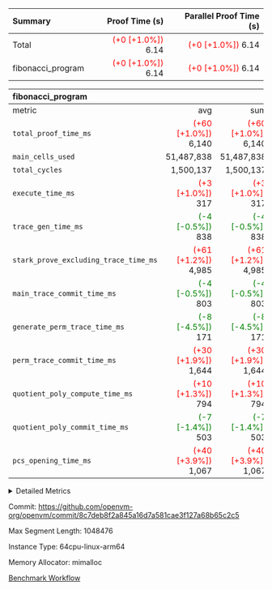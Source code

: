 | Summary | Proof Time (s) | Parallel Proof Time (s) |
|:---|---:|---:|
| Total | <span style='color: red'>(+0 [+1.0%])</span> 6.14 | <span style='color: red'>(+0 [+1.0%])</span> 6.14 |
| fibonacci_program | <span style='color: red'>(+0 [+1.0%])</span> 6.14 | <span style='color: red'>(+0 [+1.0%])</span> 6.14 |


| fibonacci_program |||||
|:---|---:|---:|---:|---:|
|metric|avg|sum|max|min|
| `total_proof_time_ms ` | <span style='color: red'>(+60 [+1.0%])</span> 6,140 | <span style='color: red'>(+60 [+1.0%])</span> 6,140 | <span style='color: red'>(+60 [+1.0%])</span> 6,140 | <span style='color: red'>(+60 [+1.0%])</span> 6,140 |
| `main_cells_used     ` |  51,487,838 |  51,487,838 |  51,487,838 |  51,487,838 |
| `total_cycles        ` |  1,500,137 |  1,500,137 |  1,500,137 |  1,500,137 |
| `execute_time_ms     ` | <span style='color: red'>(+3 [+1.0%])</span> 317 | <span style='color: red'>(+3 [+1.0%])</span> 317 | <span style='color: red'>(+3 [+1.0%])</span> 317 | <span style='color: red'>(+3 [+1.0%])</span> 317 |
| `trace_gen_time_ms   ` | <span style='color: green'>(-4 [-0.5%])</span> 838 | <span style='color: green'>(-4 [-0.5%])</span> 838 | <span style='color: green'>(-4 [-0.5%])</span> 838 | <span style='color: green'>(-4 [-0.5%])</span> 838 |
| `stark_prove_excluding_trace_time_ms` | <span style='color: red'>(+61 [+1.2%])</span> 4,985 | <span style='color: red'>(+61 [+1.2%])</span> 4,985 | <span style='color: red'>(+61 [+1.2%])</span> 4,985 | <span style='color: red'>(+61 [+1.2%])</span> 4,985 |
| `main_trace_commit_time_ms` | <span style='color: green'>(-4 [-0.5%])</span> 803 | <span style='color: green'>(-4 [-0.5%])</span> 803 | <span style='color: green'>(-4 [-0.5%])</span> 803 | <span style='color: green'>(-4 [-0.5%])</span> 803 |
| `generate_perm_trace_time_ms` | <span style='color: green'>(-8 [-4.5%])</span> 171 | <span style='color: green'>(-8 [-4.5%])</span> 171 | <span style='color: green'>(-8 [-4.5%])</span> 171 | <span style='color: green'>(-8 [-4.5%])</span> 171 |
| `perm_trace_commit_time_ms` | <span style='color: red'>(+30 [+1.9%])</span> 1,644 | <span style='color: red'>(+30 [+1.9%])</span> 1,644 | <span style='color: red'>(+30 [+1.9%])</span> 1,644 | <span style='color: red'>(+30 [+1.9%])</span> 1,644 |
| `quotient_poly_compute_time_ms` | <span style='color: red'>(+10 [+1.3%])</span> 794 | <span style='color: red'>(+10 [+1.3%])</span> 794 | <span style='color: red'>(+10 [+1.3%])</span> 794 | <span style='color: red'>(+10 [+1.3%])</span> 794 |
| `quotient_poly_commit_time_ms` | <span style='color: green'>(-7 [-1.4%])</span> 503 | <span style='color: green'>(-7 [-1.4%])</span> 503 | <span style='color: green'>(-7 [-1.4%])</span> 503 | <span style='color: green'>(-7 [-1.4%])</span> 503 |
| `pcs_opening_time_ms ` | <span style='color: red'>(+40 [+3.9%])</span> 1,067 | <span style='color: red'>(+40 [+3.9%])</span> 1,067 | <span style='color: red'>(+40 [+3.9%])</span> 1,067 | <span style='color: red'>(+40 [+3.9%])</span> 1,067 |



<details>
<summary>Detailed Metrics</summary>

| group | num_segments | keygen_time_ms | commit_exe_time_ms |
| --- | --- | --- | --- |
| fibonacci_program | 1 | 374 | 6 | 

| group | air_name | quotient_deg | interactions | constraints |
| --- | --- | --- | --- | --- |
| fibonacci_program | AccessAdapterAir<16> | 2 | 5 | 14 | 
| fibonacci_program | AccessAdapterAir<2> | 2 | 5 | 14 | 
| fibonacci_program | AccessAdapterAir<32> | 2 | 5 | 14 | 
| fibonacci_program | AccessAdapterAir<4> | 2 | 5 | 14 | 
| fibonacci_program | AccessAdapterAir<64> | 2 | 5 | 14 | 
| fibonacci_program | AccessAdapterAir<8> | 2 | 5 | 14 | 
| fibonacci_program | BitwiseOperationLookupAir<8> | 2 | 2 | 4 | 
| fibonacci_program | MemoryMerkleAir<8> | 2 | 4 | 40 | 
| fibonacci_program | PersistentBoundaryAir<8> | 2 | 3 | 6 | 
| fibonacci_program | PhantomAir | 2 | 3 | 5 | 
| fibonacci_program | Poseidon2PeripheryAir<BabyBearParameters>, 1> | 2 | 1 | 286 | 
| fibonacci_program | ProgramAir | 1 | 1 | 4 | 
| fibonacci_program | RangeTupleCheckerAir<2> | 1 | 1 | 4 | 
| fibonacci_program | VariableRangeCheckerAir | 1 | 1 | 4 | 
| fibonacci_program | VmAirWrapper<Rv32BaseAluAdapterAir, BaseAluCoreAir<4, 8> | 2 | 19 | 43 | 
| fibonacci_program | VmAirWrapper<Rv32BaseAluAdapterAir, LessThanCoreAir<4, 8> | 2 | 17 | 39 | 
| fibonacci_program | VmAirWrapper<Rv32BaseAluAdapterAir, ShiftCoreAir<4, 8> | 2 | 23 | 90 | 
| fibonacci_program | VmAirWrapper<Rv32BranchAdapterAir, BranchEqualCoreAir<4> | 2 | 11 | 25 | 
| fibonacci_program | VmAirWrapper<Rv32BranchAdapterAir, BranchLessThanCoreAir<4, 8> | 2 | 13 | 41 | 
| fibonacci_program | VmAirWrapper<Rv32CondRdWriteAdapterAir, Rv32JalLuiCoreAir> | 2 | 10 | 22 | 
| fibonacci_program | VmAirWrapper<Rv32HintStoreAdapterAir, Rv32HintStoreCoreAir> | 2 | 15 | 17 | 
| fibonacci_program | VmAirWrapper<Rv32JalrAdapterAir, Rv32JalrCoreAir> | 2 | 16 | 20 | 
| fibonacci_program | VmAirWrapper<Rv32LoadStoreAdapterAir, LoadSignExtendCoreAir<4, 8> | 2 | 18 | 33 | 
| fibonacci_program | VmAirWrapper<Rv32LoadStoreAdapterAir, LoadStoreCoreAir<4> | 2 | 17 | 38 | 
| fibonacci_program | VmAirWrapper<Rv32MultAdapterAir, DivRemCoreAir<4, 8> | 2 | 25 | 88 | 
| fibonacci_program | VmAirWrapper<Rv32MultAdapterAir, MulHCoreAir<4, 8> | 2 | 24 | 38 | 
| fibonacci_program | VmAirWrapper<Rv32MultAdapterAir, MultiplicationCoreAir<4, 8> | 2 | 19 | 26 | 
| fibonacci_program | VmAirWrapper<Rv32RdWriteAdapterAir, Rv32AuipcCoreAir> | 2 | 11 | 15 | 
| fibonacci_program | VmConnectorAir | 2 | 3 | 9 | 

| group | air_name | segment | rows | prep_cols | perm_cols | main_cols | cells |
| --- | --- | --- | --- | --- | --- | --- | --- |
| fibonacci_program | AccessAdapterAir<8> | 0 | 64 |  | 24 | 17 | 2,624 | 
| fibonacci_program | BitwiseOperationLookupAir<8> | 0 | 65,536 | 3 | 8 | 2 | 655,360 | 
| fibonacci_program | MemoryMerkleAir<8> | 0 | 256 |  | 20 | 32 | 13,312 | 
| fibonacci_program | PersistentBoundaryAir<8> | 0 | 64 |  | 12 | 20 | 2,048 | 
| fibonacci_program | PhantomAir | 0 | 2 |  | 12 | 6 | 36 | 
| fibonacci_program | Poseidon2PeripheryAir<BabyBearParameters>, 1> | 0 | 256 |  | 8 | 300 | 78,848 | 
| fibonacci_program | ProgramAir | 0 | 4,096 |  | 8 | 10 | 73,728 | 
| fibonacci_program | RangeTupleCheckerAir<2> | 0 | 524,288 | 2 | 8 | 1 | 4,718,592 | 
| fibonacci_program | VariableRangeCheckerAir | 0 | 262,144 | 2 | 8 | 1 | 2,359,296 | 
| fibonacci_program | VmAirWrapper<Rv32BaseAluAdapterAir, BaseAluCoreAir<4, 8> | 0 | 1,048,576 |  | 80 | 36 | 121,634,816 | 
| fibonacci_program | VmAirWrapper<Rv32BaseAluAdapterAir, LessThanCoreAir<4, 8> | 0 | 524,288 |  | 40 | 37 | 40,370,176 | 
| fibonacci_program | VmAirWrapper<Rv32BaseAluAdapterAir, ShiftCoreAir<4, 8> | 0 | 2 |  | 52 | 53 | 210 | 
| fibonacci_program | VmAirWrapper<Rv32BranchAdapterAir, BranchEqualCoreAir<4> | 0 | 262,144 |  | 48 | 26 | 19,398,656 | 
| fibonacci_program | VmAirWrapper<Rv32BranchAdapterAir, BranchLessThanCoreAir<4, 8> | 0 | 8 |  | 56 | 32 | 704 | 
| fibonacci_program | VmAirWrapper<Rv32CondRdWriteAdapterAir, Rv32JalLuiCoreAir> | 0 | 131,072 |  | 44 | 18 | 8,126,464 | 
| fibonacci_program | VmAirWrapper<Rv32HintStoreAdapterAir, Rv32HintStoreCoreAir> | 0 | 4 |  | 36 | 26 | 248 | 
| fibonacci_program | VmAirWrapper<Rv32JalrAdapterAir, Rv32JalrCoreAir> | 0 | 16 |  | 36 | 28 | 1,024 | 
| fibonacci_program | VmAirWrapper<Rv32LoadStoreAdapterAir, LoadStoreCoreAir<4> | 0 | 32 |  | 72 | 40 | 3,584 | 
| fibonacci_program | VmAirWrapper<Rv32RdWriteAdapterAir, Rv32AuipcCoreAir> | 0 | 16 |  | 28 | 21 | 784 | 
| fibonacci_program | VmConnectorAir | 0 | 2 | 1 | 12 | 4 | 32 | 

| group | segment | trace_gen_time_ms | total_proof_time_ms | total_cycles | total_cells | stark_prove_excluding_trace_time_ms | quotient_poly_compute_time_ms | quotient_poly_commit_time_ms | perm_trace_commit_time_ms | pcs_opening_time_ms | main_trace_commit_time_ms | main_cells_used | generate_perm_trace_time_ms | execute_time_ms |
| --- | --- | --- | --- | --- | --- | --- | --- | --- | --- | --- | --- | --- | --- | --- |
| fibonacci_program | 0 | 838 | 6,140 | 1,500,137 | 197,440,542 | 4,985 | 794 | 503 | 1,644 | 1,067 | 803 | 51,487,838 | 171 | 317 | 

</details>


Commit: https://github.com/openvm-org/openvm/commit/8c7deb8f2a845a16d7a581cae3f127a68b65c2c5

Max Segment Length: 1048476

Instance Type: 64cpu-linux-arm64

Memory Allocator: mimalloc

[Benchmark Workflow](https://github.com/openvm-org/openvm/actions/runs/12936252106)

